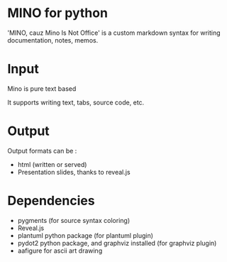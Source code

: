 MINO for python
==============

'MINO, cauz Mino Is Not Office' is a custom markdown syntax for writing documentation, notes, memos.

# Input

Mino is pure text based

It supports writing text, tabs, source code, etc.

# Output

Output formats can be :

- html (written or served)
- Presentation slides, thanks to reveal.js

# Dependencies

- pygments (for source syntax coloring)
- Reveal.js
- plantuml python package (for plantuml plugin)
- pydot2 python package, and graphviz installed (for graphviz plugin)
- aafigure for ascii art drawing
